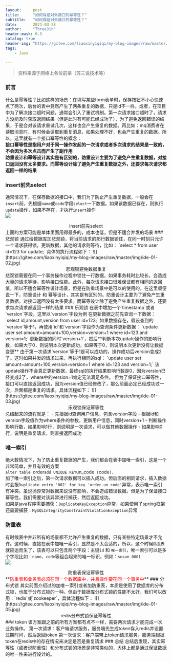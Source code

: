 ```yaml
---
layout:     post
title:      "如何保证对外接口的幂等性？"
subtitle:   "如何保证对外接口的幂等性？"
date:       2021-03-28
author:     "ThreeJin"
header-mask: 0.5
catalog: true
header-img: "https://gitee.com/liaoxinyiqiqi/my-blog-images/raw/master/img/mybatis-bk-01.jpg"
tags:
    - Java

---
```

> 资料来源于网络上各位前辈（苏三说技术等）

### 前言
什么是幂等性？比如这样的场景：在填写某些form表单时，保存按钮不小心快速点了两次，后台的表中竟然产生了两条重复的数据，只是id不一样。或者，在项目中为了解决接口超时问题，通常会引入了重试机制。第一次请求接口超时了，请求方没能及时获取返回结果（但是此时有可能已经成功了），为了避免返回错误的结果，于是会对该请求重试几次，这样也会产生重复的数据。再比如：mq消费者在读取消息时，有时候会读取到重复消息，如果处理不好，也会产生重复的数据。所以，这里就有一个接口幂等性的概念：  
**接口幂等性是指用户对于同一操作发起的一次请求或者多次请求的结果是一致的，不会因为多次点击而产生了副作用**  
**防重设计和幂等设计其实是有区别的，防重设计主要为了避免产生重复数据，对接口返回没有太多要求。而幂等设计除了避免产生重复数据之外，还要求每次请求都返回一样的结果**
### insert前先select
通常情况下，在保存数据的接口中，我们为了防止产生重复数据，一般会在`insert`前，先根据`name`或`code`字段`select`一下数据。如果该数据已存在，则执行`update`操作，如果不存在，才执行`insert`操作  
![](https://gitee.com/liaoxinyiqiqi/my-blog-images/raw/master/img/ide-01-01.jpg)  
<center>insert前先select</center>  
上面的方案可能是单体里面用得最多的，成本也低，但是不适合并发的场景
### 悲观锁
通过给数据库加悲观锁，将当前请求的那行数据锁住，在同一时刻只允许一个请求获得锁，更新数据，其他的请求则等待，比如：  
`select * from user id=123 for update;`  
具体的执行流程如下：  
![](https://gitee.com/liaoxinyiqiqi/my-blog-images/raw/master/img/ide-01-02.jpg)  
<center>悲观锁避免数据重复</center>  
悲观锁需要在同一个事务操作过程中锁住一行数据，如果事务耗时比较长，会造成大量的请求等待，影响接口性能。此外，每次请求接口很难保证都有相同的返回值，所以不适合幂等性设计场景，但是在防重场景中是可以的使用的。在这里顺便说一下，防重设计 和 幂等设计，其实是有区别的。防重设计主要为了避免产生重复数据，对接口返回没有太多要求。而幂等设计除了避免产生重复数据之外，还要求每次请求都返回一样的结果
### 乐观锁
在表中增加一个`timestamp`或者`version`字段，这里以`version`字段为例  
在更新数据之前先查询一下数据：  
`select id,amount,version from user id=123;`  
如果数据存在，假设查到的`version`等于1，再使用`id`和`version`字段作为查询条件更新数据：  
`update user set amount=amount+100,version=version+1 where id=123 and version=1;`  
更新数据的同时`version+1`，然后**判断本次update操作的影响行数，如果大于0，则说明本次更新成功，如果等于0，则说明本次更新没有让数据变更**  
由于第一次请求`version`等于1是可以成功的，操作成功后version变成2了。这时如果并发的请求过来，再执行相同的sql：  
`update user set amount=amount+100,version=version+1 where id=123 and version=1;`  
该update操作不会真正更新数据，最终sql的执行结果影响行数是0，因为version已经变成2了，where中的version=1肯定无法满足条件。  
但为了保证接口幂等性，接口可以直接返回成功，因为version值已经修改了，那么前面必定已经成功过一次，后面都是重复的请求。具体流程如下：  
![](https://gitee.com/liaoxinyiqiqi/my-blog-images/raw/master/img/ide-01-03.jpg)  
<center>乐观锁保证幂等性</center>  
总结起来的流程就是：  
- 先根据id查询用户信息，包含version字段  
- 根据id和version字段值作为where条件的参数，更新用户信息，同时version+1  
- 判断操作影响行数，如果影响1行，则说明是一次请求，可以做其他数据操作  
- 如果影响0行，说明是重复请求，则直接返回成功

### 唯一索引
绝大数情况下，为了防止重复数据的产生，我们都会在表中加唯一索引，这是一个非常简单，并且有效的方案  
`alter table `order` add UNIQUE KEY `un_code` (`code`);`  
加了唯一索引之后，第一次请求数据可以插入成功。但后面的相同请求，插入数据时会报`Duplicate entry '002' for key 'order.un_code'`异常，表示唯一索引有冲突。虽说抛异常对数据来说没有影响，不会造成错误数据。但是为了保证接口幂等性，我们需要对该异常进行捕获，然后返回成功。  
如果是java程序需要捕获：`DuplicateKeyException`异常，如果使用了spring框架还需要捕获：`MySQLIntegrityConstraintViolationException`异常
### 防重表
有时候表中并非所有的场景都不允许产生重复的数据，只有某些特定场景才不允许。这时候，直接在表中加唯一索引，显然是不太合适的，所以，这个时候`防重表`就应运而生了，该表可以只包含两个字段：主键`id` 和 `唯一索引`，唯一索引可以是多个字段比如：`name`、`code`等组合起来的唯一标识，例如：`susan_0001`  
![](https://gitee.com/liaoxinyiqiqi/my-blog-images/raw/master/img/ide-01-04.jpg)  
<center>防重表保证幂等性</center>  
**<font color=red>防重表和业务表必须在同一个数据库中，并且操作要在同一个事务中</font>**  
### 分布式锁
其实前面介绍过的加唯一索引或者加防重表，本质是使用了数据库的分布式锁，也属于分布式锁的一种。但由于数据库分布式锁的性能不太好，我们可以改用：`redis`或`zookeeper`，具体流程如下：  
![](https://gitee.com/liaoxinyiqiqi/my-blog-images/raw/master/img/ide-01-05.jpg)  
<center>redis分布式锁保证幂等性</center>  
### token
该方案跟之前的所有方案都有点不一样，需要两次请求才能完成一次业务操作。
第一次请求：客户端请求服务，服务端先生成token存入redis并设置过期时间，然后返回token  
第一次请求：客户端带上token请求服务，服务端根据token在redis中的存在情况来决定是否是重复请求
### 总结
总结后发现，其实幂等性（或者说防重性）和分布式锁的场景是非常类似的，大体上都是通过保证数据的唯一性来进行设计的。